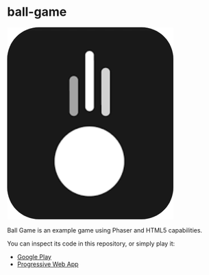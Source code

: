 # ball-game

![Logo](assets/icon.png)

Ball Game is an example game using Phaser and HTML5 capabilities.

You can inspect its code in this repository, or simply play it:

- [Google Play](https://google.com)
- [Progressive Web App](https://ballgame-395f7.firebaseapp.com/)
